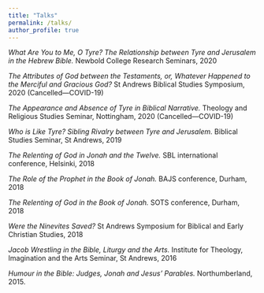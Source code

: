 ```yaml
---
title: "Talks"
permalink: /talks/
author_profile: true
---
```



*What Are You to Me, O Tyre? The Relationship between Tyre and Jerusalem in the Hebrew Bible.* Newbold College Research Seminars, 2020

*The Attributes of God between the Testaments, or, Whatever Happened to the Merciful and Gracious God?* St Andrews Biblical Studies Symposium, 2020 (Cancelled—COVID-19)

*The Appearance and Absence of Tyre in Biblical Narrative.* Theology and Religious Studies Seminar, Nottingham, 2020 (Cancelled—COVID-19)

*Who is Like Tyre? Sibling Rivalry between Tyre and Jerusalem.* Biblical Studies Seminar, St Andrews, 2019

*The Relenting of God in Jonah and the Twelve.* SBL international conference, Helsinki, 2018

*The Role of the Prophet in the Book of Jonah.* BAJS conference, Durham, 2018

*The Relenting of God in the Book of Jonah.* SOTS conference, Durham, 2018

*Were the Ninevites Saved?* St Andrews Symposium for Biblical and Early Christian Studies, 2018

*Jacob Wrestling in the Bible, Liturgy and the Arts.* Institute for Theology, Imagination and the Arts Seminar, St Andrews, 2016

*Humour in the Bible: Judges, Jonah and Jesus’ Parables.* Northumberland, 2015.
